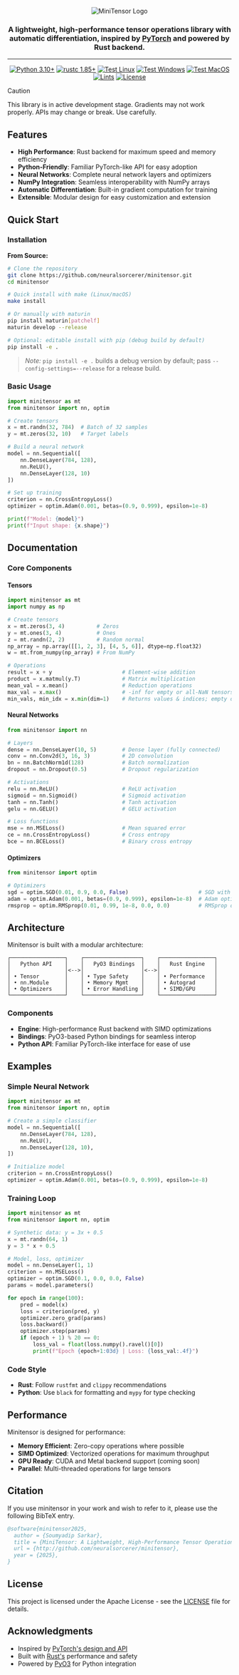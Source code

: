 <div align="center">

![MiniTensor Logo](docs/_static/img/minitensor-small.png)

</div>
<h3 align="center">
A lightweight, high-performance tensor operations library with automatic differentiation, inspired by <a href="https://github.com/pytorch/pytorch">PyTorch</a> and powered by Rust backend.
</h3>

---

<div align="center">

[![Python 3.10+](https://img.shields.io/badge/Python-3.10+-fcbc2c.svg?style=flat-square&logo=python&logoColor=white)](https://www.python.org/downloads/)
[![rustc 1.85+](https://img.shields.io/badge/rustc-1.85+-blue.svg?style=flat-square&logo=rust&logoColor=white)](https://rust-lang.github.io/rfcs/2495-min-rust-version.html)
[![Test Linux](https://github.com/neuralsorcerer/minitensor/actions/workflows/test_ubuntu.yml/badge.svg)](https://github.com/neuralsorcerer/minitensor/actions/workflows/test_ubuntu.yml?query=branch%3Amain)
[![Test Windows](https://github.com/neuralsorcerer/minitensor/actions/workflows/test_windows.yml/badge.svg)](https://github.com/neuralsorcerer/minitensor/actions/workflows/test_windows.yml?query=branch%3Amain)
[![Test MacOS](https://github.com/neuralsorcerer/minitensor/actions/workflows/test_macos.yml/badge.svg)](https://github.com/neuralsorcerer/minitensor/actions/workflows/test_macos.yml?query=branch%3Amain)
[![Lints](https://github.com/neuralsorcerer/minitensor/actions/workflows/lints.yml/badge.svg)](https://github.com/neuralsorcerer/minitensor/actions/workflows/lints.yml?query=branch%3Amain)
[![License](https://img.shields.io/badge/License-Apache%202.0-3c60b1.svg?logo=opensourceinitiative&logoColor=white&style=flat-square)](./LICENSE)

</div>

> [!CAUTION]
> This library is in active development stage. Gradients may not work properly. APIs may change or break. Use carefully.

## Features

- **High Performance**: Rust backend for maximum speed and memory efficiency
- **Python-Friendly**: Familiar PyTorch-like API for easy adoption
- **Neural Networks**: Complete neural network layers and optimizers
- **NumPy Integration**: Seamless interoperability with NumPy arrays
- **Automatic Differentiation**: Built-in gradient computation for training
- **Extensible**: Modular design for easy customization and extension

## Quick Start

### Installation

**From Source:**

```bash
# Clone the repository
git clone https://github.com/neuralsorcerer/minitensor.git
cd minitensor

# Quick install with make (Linux/macOS)
make install

# Or manually with maturin
pip install maturin[patchelf]
maturin develop --release

# Optional: editable install with pip (debug build by default)
pip install -e .
```

> _Note:_ `pip install -e .` builds a debug version by default; pass `--config-settings=--release` for a release build.

### Basic Usage

```python
import minitensor as mt
from minitensor import nn, optim

# Create tensors
x = mt.randn(32, 784)  # Batch of 32 samples
y = mt.zeros(32, 10)   # Target labels

# Build a neural network
model = nn.Sequential([
    nn.DenseLayer(784, 128),
    nn.ReLU(),
    nn.DenseLayer(128, 10)
])

# Set up training
criterion = nn.CrossEntropyLoss()
optimizer = optim.Adam(0.001, betas=(0.9, 0.999), epsilon=1e-8)

print(f"Model: {model}")
print(f"Input shape: {x.shape}")
```

## Documentation

### Core Components

#### Tensors

```python
import minitensor as mt
import numpy as np

# Create tensors
x = mt.zeros(3, 4)          # Zeros
y = mt.ones(3, 4)           # Ones
z = mt.randn(2, 2)          # Random normal
np_array = np.array([[1, 2, 3], [4, 5, 6]], dtype=np.float32)
w = mt.from_numpy(np_array) # From NumPy

# Operations
result = x + y                      # Element-wise addition
product = x.matmul(y.T)             # Matrix multiplication
mean_val = x.mean()                 # Reduction operations
max_val = x.max()                   # -inf for empty or all-NaN tensors
min_vals, min_idx = x.min(dim=1)    # Returns values & indices; empty dims yield (inf, 0)
```

#### Neural Networks

```python
from minitensor import nn

# Layers
dense = nn.DenseLayer(10, 5)        # Dense layer (fully connected)
conv = nn.Conv2d(3, 16, 3)          # 2D convolution
bn = nn.BatchNorm1d(128)            # Batch normalization
dropout = nn.Dropout(0.5)           # Dropout regularization

# Activations
relu = nn.ReLU()                    # ReLU activation
sigmoid = nn.Sigmoid()              # Sigmoid activation
tanh = nn.Tanh()                    # Tanh activation
gelu = nn.GELU()                    # GELU activation

# Loss functions
mse = nn.MSELoss()                  # Mean squared error
ce = nn.CrossEntropyLoss()          # Cross entropy
bce = nn.BCELoss()                  # Binary cross entropy
```

#### Optimizers

```python
from minitensor import optim

# Optimizers
sgd = optim.SGD(0.01, 0.9, 0.0, False)                      # SGD with momentum
adam = optim.Adam(0.001, betas=(0.9, 0.999), epsilon=1e-8)  # Adam optimizer
rmsprop = optim.RMSprop(0.01, 0.99, 1e-8, 0.0, 0.0)         # RMSprop optimizer
```

## Architecture

Minitensor is built with a modular architecture:

```
┌─────────────────┐    ┌──────────────────┐    ┌─────────────────┐
│   Python API    │    │   PyO3 Bindings  │    │   Rust Engine   │
│                 │<-->│                  │<-->│                 │
│ • Tensor        │    │ • Type Safety    │    │ • Performance   │
│ • nn.Module     │    │ • Memory Mgmt    │    │ • Autograd      │
│ • Optimizers    │    │ • Error Handling │    │ • SIMD/GPU      │
└─────────────────┘    └──────────────────┘    └─────────────────┘
```

### Components

- **Engine**: High-performance Rust backend with SIMD optimizations
- **Bindings**: PyO3-based Python bindings for seamless interop
- **Python API**: Familiar PyTorch-like interface for ease of use

## Examples

### Simple Neural Network

```python
import minitensor as mt
from minitensor import nn, optim

# Create a simple classifier
model = nn.Sequential([
    nn.DenseLayer(784, 128),
    nn.ReLU(),
    nn.DenseLayer(128, 10),
])

# Initialize model
criterion = nn.CrossEntropyLoss()
optimizer = optim.Adam(0.001, betas=(0.9, 0.999), epsilon=1e-8)
```

### Training Loop

```python
import minitensor as mt
from minitensor import nn, optim

# Synthetic data: y = 3x + 0.5
x = mt.randn(64, 1)
y = 3 * x + 0.5

# Model, loss, optimizer
model = nn.DenseLayer(1, 1)
criterion = nn.MSELoss()
optimizer = optim.SGD(0.1, 0.0, 0.0, False)
params = model.parameters()

for epoch in range(100):
    pred = model(x)
    loss = criterion(pred, y)
    optimizer.zero_grad(params)
    loss.backward()
    optimizer.step(params)
    if (epoch + 1) % 20 == 0:
        loss_val = float(loss.numpy().ravel()[0])
        print(f"Epoch {epoch+1:03d} | Loss: {loss_val:.4f}")
```

### Code Style

- **Rust**: Follow `rustfmt` and `clippy` recommendations
- **Python**: Use `black` for formatting and `mypy` for type checking

## Performance

Minitensor is designed for performance:

- **Memory Efficient**: Zero-copy operations where possible
- **SIMD Optimized**: Vectorized operations for maximum throughput
- **GPU Ready**: CUDA and Metal backend support (coming soon)
- **Parallel**: Multi-threaded operations for large tensors

## Citation

If you use minitensor in your work and wish to refer to it, please use the following BibTeX entry.

```bibtex
@software{minitensor2025,
  author = {Soumyadip Sarkar},
  title = {MiniTensor: A Lightweight, High-Performance Tensor Operations Library},
  url = {http://github.com/neuralsorcerer/minitensor},
  year = {2025},
}
```

## License

This project is licensed under the Apache License - see the [LICENSE](LICENSE) file for details.

## Acknowledgments

- Inspired by [PyTorch's design and API](https://pytorch.org)
- Built with [Rust's](https://www.rust-lang.org) performance and safety
- Powered by [PyO3](https://github.com/PyO3/pyo3) for Python integration

